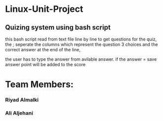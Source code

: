 # Linux-Unit-Project


## Quizing system using bash script

this bash script read from text file line by line to get questions for the quiz, the ; seperate the columns which represent the question 3 choices and the correct answer at the end of the line,

the user has to type the answer from avilable answer. if the answer = save answer point will be added to the score


# Team Members:
### Riyad Almalki
### Ali Aljehani
